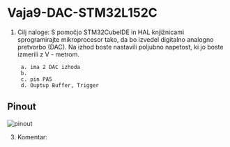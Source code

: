 # Vaja9-DAC-STM32L152C

1. Cilj naloge: S pomočjo STM32CubeIDE in HAL knjižnicami sprogramirajte mikroprocesor tako, da bo izvedel 
digitalno analogno pretvorbo (DAC). Na izhod boste nastavili poljubno napetost, ki jo boste izmerili z V -
metrom. 

        a. ima 2 DAC izhoda
        b. 
        c. pin PA5
        d. Ouptup Buffer, Trigger




## Pinout

![pinout]()

3. Komentar:
 
